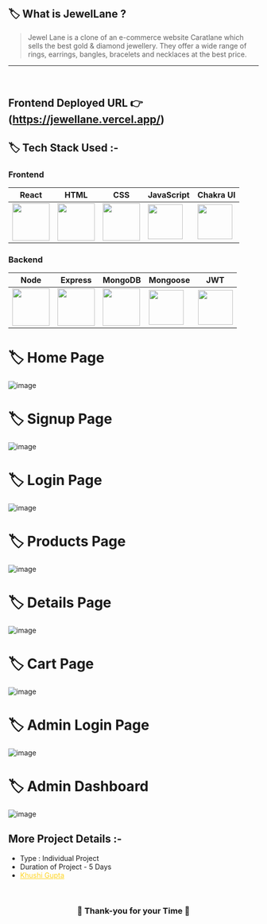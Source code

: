 ## 🏷️ What is JewelLane ?

> Jewel Lane is a clone of an e-commerce website Caratlane which sells the best gold & diamond jewellery. They offer a wide range of rings, earrings, bangles, bracelets and necklaces at the best price.
---

<br/>

## **Frontend Deployed URL** 👉 (https://jewellane.vercel.app/)

## 🏷️ Tech Stack Used :-

### Frontend

| React                                                                                                                                                                                                                                                                                                                                                        | HTML                                                                                                                           | CSS                                                                                                                            | JavaScript                                                                                                                    | Chakra UI                                                                                                                     |
| ------------------------------------------------------------------------------------------------------------------------------ | ------------------------------------------------------------------------------------------------------------------------------ | ------------------------------------------------------------------------------------------------------------------------------ | ------------------------------------------------------------------------------------------------------------------------------ | ------------------------------------------------------------------------------------------------------------------------------ |
| <img width="75px" src="https://user-images.githubusercontent.com/25181517/183897015-94a058a6-b86e-4e42-a37f-bf92061753e5.png">  | <img width="75px" src="https://user-images.githubusercontent.com/25181517/192158954-f88b5814-d510-4564-b285-dff7d6400dad.png"> | <img width="75px" src="https://user-images.githubusercontent.com/25181517/183898674-75a4a1b1-f960-4ea9-abcb-637170a00a75.png"> | <img width="70px" src="https://user-images.githubusercontent.com/25181517/117447155-6a868a00-af3d-11eb-9cfe-245df15c9f3f.png"> | <img width="70px" src="https://pbs.twimg.com/profile_images/1244925541448286208/rzylUjaf_400x400.jpg"> |

### Backend

| Node                                                                                                                                                                                                                                                                                                                                                        | Express                                                                                                                           | MongoDB                                                                                                                            | Mongoose                                                                                                                    | JWT                                                                                                                     |
| ------------------------------------------------------------------------------------------------------------------------------ | ------------------------------------------------------------------------------------------------------------------------------ | ------------------------------------------------------------------------------------------------------------------------------ | ------------------------------------------------------------------------------------------------------------------------------ | ------------------------------------------------------------------------------------------------------------------------------ |
| <img width="75px" src="https://img.icons8.com/color/256/nodejs.png">  | <img width="75px" src="https://github.com/Satyamjha24/pointless-belief-3937/assets/98752820/c7b07b05-0b7d-4d12-8147-8dfd08d21a76"> | <img width="75px" src="https://img.icons8.com/external-tal-revivo-shadow-tal-revivo/256/external-mongodb-a-cross-platform-document-oriented-database-program-logo-shadow-tal-revivo.png"> | <img width="70px" src="https://img.icons8.com/color/256/mongoose.png"> | <img width="70px" src="https://seeklogo.com/images/J/json-web-tokens-jwt-io-logo-C003DEC47A-seeklogo.com.png"> |


# 🏷️ Home Page
![image](https://github.com/Khushi018/Minor-Project/blob/main/images/home%20page.png)

# 🏷️ Signup Page
![image](https://github.com/Khushi018/Minor-Project/blob/main/images/home%20page.png)

# 🏷️ Login Page
![image](https://github.com/Khushi018/Minor-Project/blob/main/images/home%20page.png)

# 🏷️ Products Page
![image](https://github.com/Khushi018/Minor-Project/blob/main/images/home%20page.png)

# 🏷️ Details Page
![image](https://github.com/Khushi018/Minor-Project/blob/main/images/home%20page.png)

# 🏷️ Cart Page
![image](https://github.com/Khushi018/Minor-Project/blob/main/images/home%20page.png)

# 🏷️ Admin Login Page
![image](https://github.com/Khushi018/Minor-Project/blob/main/images/home%20page.png)

# 🏷️ Admin Dashboard
![image](https://github.com/Khushi018/Minor-Project/blob/main/images/home%20page.png)

## More Project Details :-

- Type : Individual Project
- Duration of Project - 5 Days
- <a style="color:#ffd41f" href="https://github.com/khushi018">Khushi Gupta</a>

<br/>

<h3 align="center" >💝 Thank-you for your Time 💝</h3>
